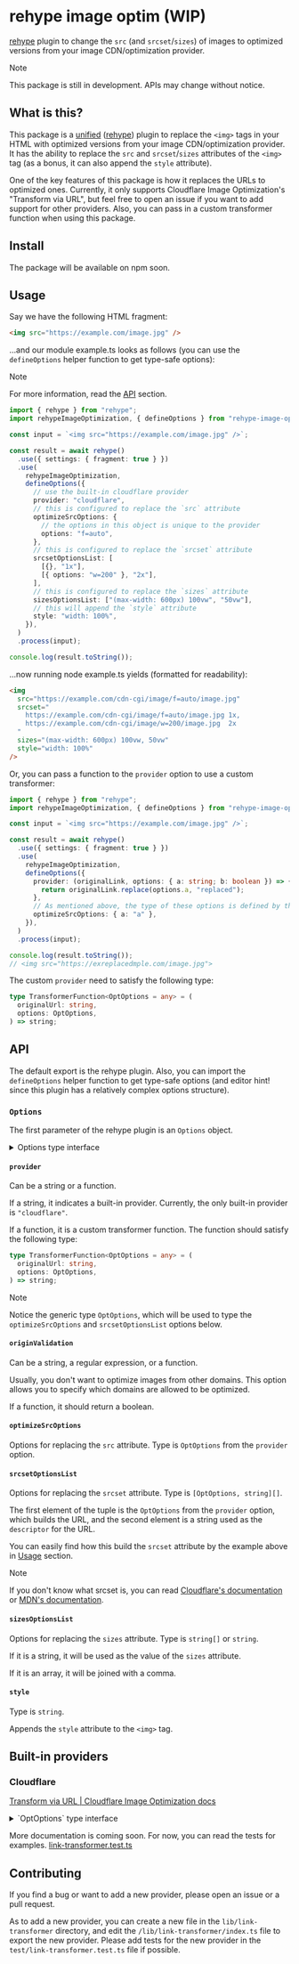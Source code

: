# rehype image optim (WIP)

[rehype](https://github.com/rehypejs/rehype) plugin to change the `src` (and `srcset`/`sizes`) of images to optimized versions from your image CDN/optimization provider.

> [!NOTE]
> This package is still in development. APIs may change without notice.

## What is this?

This package is a [unified][] ([rehype][]) plugin to replace the `<img>` tags in your HTML with optimized versions from your image CDN/optimization provider. It has the ability to replace the `src` and `srcset`/`sizes` attributes of the `<img>` tag (as a bonus, it can also append the `style` attribute).

One of the key features of this package is how it replaces the URLs to optimized ones. Currently, it only supports Cloudflare Image Optimization's "Transform via URL", but feel free to open an issue if you want to add support for other providers. Also, you can pass in a custom transformer function when using this package.

## Install

The package will be available on npm soon.

## Usage

Say we have the following HTML fragment:

```html
<img src="https://example.com/image.jpg" />
```

…and our module example.ts looks as follows (you can use the `defineOptions` helper function to get type-safe options):

> [!NOTE]
> For more information, read the [API](#api) section.

```typescript
import { rehype } from "rehype";
import rehypeImageOptimization, { defineOptions } from "rehype-image-optim";

const input = `<img src="https://example.com/image.jpg" />`;

const result = await rehype()
  .use({ settings: { fragment: true } })
  .use(
    rehypeImageOptimization,
    defineOptions({
      // use the built-in cloudflare provider
      provider: "cloudflare",
      // this is configured to replace the `src` attribute
      optimizeSrcOptions: {
        // the options in this object is unique to the provider
        options: "f=auto",
      },
      // this is configured to replace the `srcset` attribute
      srcsetOptionsList: [
        [{}, "1x"],
        [{ options: "w=200" }, "2x"],
      ],
      // this is configured to replace the `sizes` attribute
      sizesOptionsList: ["(max-width: 600px) 100vw", "50vw"],
      // this will append the `style` attribute
      style: "width: 100%",
    }),
  )
  .process(input);

console.log(result.toString());
```

…now running node example.ts yields (formatted for readability):

```html
<img
  src="https://example.com/cdn-cgi/image/f=auto/image.jpg"
  srcset="
    https://example.com/cdn-cgi/image/f=auto/image.jpg 1x,
    https://example.com/cdn-cgi/image/w=200/image.jpg  2x
  "
  sizes="(max-width: 600px) 100vw, 50vw"
  style="width: 100%"
/>
```

Or, you can pass a function to the `provider` option to use a custom transformer:

```typescript
import { rehype } from "rehype";
import rehypeImageOptimization, { defineOptions } from "rehype-image-optim";

const input = `<img src="https://example.com/image.jpg" />`;

const result = await rehype()
  .use({ settings: { fragment: true } })
  .use(
    rehypeImageOptimization,
    defineOptions({
      provider: (originalLink, options: { a: string; b: boolean }) => {
        return originalLink.replace(options.a, "replaced");
      },
      // As mentioned above, the type of these options is defined by the second argument of the `provider` function.
      optimizeSrcOptions: { a: "a" },
    }),
  )
  .process(input);

console.log(result.toString());
// <img src="https://exreplacedmple.com/image.jpg">
```

The custom `provider` need to satisfy the following type:

```typescript
type TransformerFunction<OptOptions = any> = (
  originalUrl: string,
  options: OptOptions,
) => string;
```

## API

The default export is the rehype plugin. Also, you can import the `defineOptions` helper function to get type-safe options (and editor hint! since this plugin has a relatively complex options structure).

### `Options`

The first parameter of the rehype plugin is an `Options` object.

<details>
<summary>Options type interface</summary>

```typescript
type Options<
  Provider extends TransformerTypes | TransformerFunction<any>,
  OptOptions extends OptimizeOptions<Provider>,
> = {
  provider: Provider;
  originValidation?: string | RegExp | ((arg0: string) => boolean);
  /**
   * Options for the image optimization. Used to replace the image `src` property.
   *
   * If set to undefined, will not replace the `src` property.
   *
   * Else, this value is passed to the transformer function.
   */
  optimizeSrcOptions?: OptOptions;
  /**
   * Options for the image optimization. Used to replace the image `srcset` property.
   * The `descriptor` is a string that describes the size of the image or density.
   *
   * @see https://developers.cloudflare.com/images/transform-images/make-responsive-images/
   */
  srcsetOptionsList?: [OptOptions, string][];
  sizesOptionsList?: string[] | string;
  style?: string;
};
```

</details>

#### `provider`

Can be a string or a function.

If a string, it indicates a built-in provider. Currently, the only built-in provider is `"cloudflare"`.

If a function, it is a custom transformer function. The function should satisfy the following type:

```typescript
type TransformerFunction<OptOptions = any> = (
  originalUrl: string,
  options: OptOptions,
) => string;
```

> [!NOTE]
> Notice the generic type `OptOptions`, which will be used to type the `optimizeSrcOptions` and `srcsetOptionsList` options below.

#### `originValidation`

Can be a string, a regular expression, or a function.

Usually, you don't want to optimize images from other domains. This option allows you to specify which domains are allowed to be optimized.

If a function, it should return a boolean.

#### `optimizeSrcOptions`

Options for replacing the `src` attribute. Type is `OptOptions` from the `provider` option.

#### `srcsetOptionsList`

Options for replacing the `srcset` attribute. Type is `[OptOptions, string][]`.

The first element of the tuple is the `OptOptions` from the `provider` option, which builds the URL, and the second element is a string used as the `descriptor` for the URL.

You can easily find how this build the `srcset` attribute by the example above in [Usage](#usage) section.

> [!NOTE]
> If you don't know what srcset is, you can read [Cloudflare's documentation](https://developers.cloudflare.com/images/transform-images/make-responsive-images/) or [MDN's documentation](https://developer.mozilla.org/en-US/docs/Web/API/HTMLImageElement/srcset).

#### `sizesOptionsList`

Options for replacing the `sizes` attribute. Type is `string[]` or `string`.

If it is a string, it will be used as the value of the `sizes` attribute.

If it is an array, it will be joined with a comma.

#### `style`

Type is `string`.

Appends the `style` attribute to the `<img>` tag.

## Built-in providers

### Cloudflare

[Transform via URL | Cloudflare Image Optimization docs](https://developers.cloudflare.com/images/transform-images/transform-via-url/)

<details>
<summary>`OptOptions` type interface</summary>

```typescript
{
  /**
   * Options for the image optimization. Used to replace the image `src` property.
   *
   * Can be `string` or `string[]`. If an array is provided, it is joined with a comma.
   *
   * The following examples are equivalent:
   * @example "f=auto,w=320,q=80"
   * @example ["f=auto", "w=320", "q=80"]
   * @example ["f=auto,w=320", "q=80"]
   *
   * @see https://developers.cloudflare.com/images/transform-images/transform-via-url/#options
   */
  options?: OptimizeOptions;
  resultOrigin?: string;
}
```

</details>

More documentation is coming soon. For now, you can read the tests for examples. [link-transformer.test.ts](/test/plugin.test.ts)

## Contributing

If you find a bug or want to add a new provider, please open an issue or a pull request.

As to add a new provider, you can create a new file in the `lib/link-transformer` directory, and edit the `/lib/link-transformer/index.ts` file to export the new provider. Please add tests for the new provider in the `test/link-transformer.test.ts` file if possible.

[unified]: https://github.com/unifiedjs/unified
[rehype]: https://github.com/rehypejs/rehype
